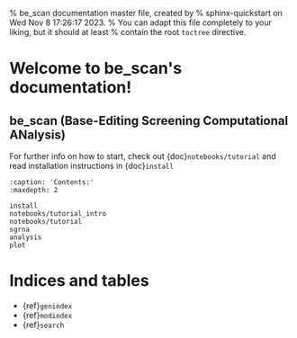 % be_scan documentation master file, created by
% sphinx-quickstart on Wed Nov  8 17:26:17 2023.
% You can adapt this file completely to your liking, but it should at least
% contain the root `toctree` directive.

# Welcome to be_scan's documentation!

## be_scan (Base-Editing Screening Computational ANalysis)

For further info on how to start, check out {doc}`notebooks/tutorial` and read installation instructions in {doc}`install`

```{toctree}
:caption: 'Contents:'
:maxdepth: 2

install
notebooks/tutorial_intro
notebooks/tutorial
sgrna
analysis
plot
```

# Indices and tables

- {ref}`genindex`
- {ref}`modindex`
- {ref}`search`
